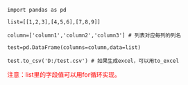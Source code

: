 	import pandas as pd
	 
	list=[[1,2,3],[4,5,6],[7,8,9]]
	 
	column=['column1','column2','column3'] # 列表对应每列的列名
	 
	test=pd.DataFrame(columns=column,data=list)
	 
	test.to_csv('D:/test.csv') # 如果生成excel，可以用to_excel

<font color=red>注意：list里的字段值可以用for循环实现。</font>